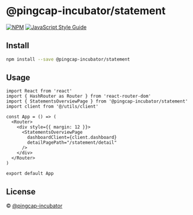 # @pingcap-incubator/statement

>

[![NPM](https://img.shields.io/npm/v/@pingcap-incubator/statement.svg)](https://www.npmjs.com/package/@pingcap-incubator/statement) [![JavaScript Style Guide](https://img.shields.io/badge/code_style-standard-brightgreen.svg)](https://standardjs.com)

## Install

```bash
npm install --save @pingcap-incubator/statement
```

## Usage

```tsx
import React from 'react'
import { HashRouter as Router } from 'react-router-dom'
import { StatementsOverviewPage } from '@pingcap-incubator/statement'
import client from '@/utils/client'

const App = () => (
  <Router>
    <div style={{ margin: 12 }}>
      <StatementsOverviewPage
        dashboardClient={client.dashboard}
        detailPagePath="/statement/detail"
      />
    </div>
  </Router>
)

export default App
```

## License

© [@pingcap-incubator](https://github.com/pingcap-incubator)
